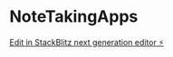 # NoteTakingApps

[Edit in StackBlitz next generation editor ⚡️](https://stackblitz.com/~/github.com/fwrobens/NoteTakingApps)